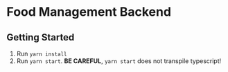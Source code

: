 # Food Management Backend

## Getting Started

1. Run `yarn install`
1. Run `yarn start`. **BE CAREFUL**, `yarn start` does not transpile typescript!
